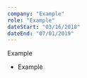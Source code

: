 ```yaml
---
company: "Example"
role: "Example"
dateStart: "03/16/2018"
dateEnd: "07/01/2019"
---
```


Example

- Example
